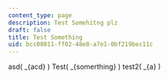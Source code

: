 ```yaml
---
content_type: page
description: Test Somehitng plz
draft: false
title: Test Something
uid: bcc08011-ff02-48e8-a7e1-0bf219bec11c
---
```

asd\( _{acd} \) Test\( _{somerthing} \) test2\( _{a} \)